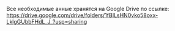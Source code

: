Все необходимые анные хранятся на Google Drive по ссылке:  
https://drive.google.com/drive/folders/1fBILsHN0vko58oxx-LklgGUbbFHdL_J_?usp=sharing 
